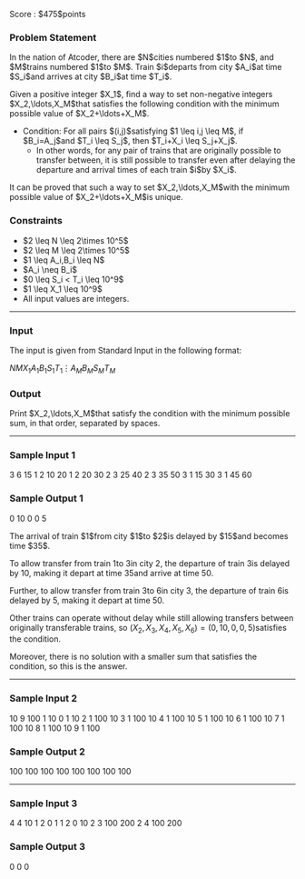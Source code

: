 
<div>

<span>

<span>

<p>
Score : $475$points
</p>

<div>

<section>

### **Problem Statement**

<p>
In the nation of Atcoder, there are $N$cities numbered $1$to $N$, and $M$trains numbered $1$to $M$.
Train $i$departs from city $A_i$at time $S_i$and arrives at city $B_i$at time $T_i$.
</p>

<p>
Given a positive integer $X_1$, find a way to set non-negative integers $X_2,\ldots,X_M$that satisfies the following condition with the minimum possible value of $X_2+\ldots+X_M$.
</p>

<ul>

<li>
Condition: For all pairs $(i,j)$satisfying $1 \leq i,j \leq M$, if $B_i=A_j$and $T_i \leq S_j$, then $T_i+X_i \leq S_j+X_j$.
<ul>

<li>
In other words, for any pair of trains that are originally possible to transfer between, it is still possible to transfer even after delaying the departure and arrival times of each train $i$by $X_i$.
</li>

</ul>

</li>

</ul>

<p>
It can be proved that such a way to set $X_2,\ldots,X_M$with the minimum possible value of $X_2+\ldots+X_M$is unique.
</p>

</section>

</div>

<div>

<section>

### **Constraints**

<ul>

<li>
$2 \leq N \leq 2\times 10^5$
</li>

<li>
$2 \leq M \leq 2\times 10^5$
</li>

<li>
$1 \leq A_i,B_i \leq N$
</li>

<li>
$A_i \neq B_i$
</li>

<li>
$0 \leq S_i < T_i \leq 10^9$
</li>

<li>
$1 \leq X_1 \leq 10^9$
</li>

<li>
All input values are integers.
</li>

</ul>

</section>

</div>

---

<div>

<div>

<section>

### **Input**

<p>
The input is given from Standard Input in the following format:
</p>

<div>

$N$$M$$X_1$$A_1$$B_1$$S_1$$T_1$$\vdots$$A_M$$B_M$$S_M$$T_M$
</div>

</section>

</div>

<div>

<section>

### **Output**

<p>
Print $X_2,\ldots,X_M$that satisfy the condition with the minimum possible sum, in that order, separated by spaces.
</p>

</section>

</div>

</div>

---

<div>

<section>

### **Sample Input 1**

<div>

3 6 15
1 2 10 20
1 2 20 30
2 3 25 40
2 3 35 50
3 1 15 30
3 1 45 60

</div>

</section>

</div>

<div>

<section>

### **Sample Output 1**

<div>

0 10 0 0 5

</div>

<p>
The arrival of train $1$from city $1$to $2$is delayed by $15$and becomes time $35$.

To allow transfer from train $1$to $3$in city $2$, the departure of train $3$is delayed by $10$, making it depart at time $35$and arrive at time $50$.

Further, to allow transfer from train $3$to $6$in city $3$, the departure of train $6$is delayed by $5$, making it depart at time $50$.

Other trains can operate without delay while still allowing transfers between originally transferable trains, so $(X_2,X_3,X_4,X_5,X_6)=(0,10,0,0,5)$satisfies the condition.

Moreover, there is no solution with a smaller sum that satisfies the condition, so this is the answer.
</p>

</section>

</div>

---

<div>

<section>

### **Sample Input 2**

<div>

10 9 100
1 10 0 1
10 2 1 100
10 3 1 100
10 4 1 100
10 5 1 100
10 6 1 100
10 7 1 100
10 8 1 100
10 9 1 100

</div>

</section>

</div>

<div>

<section>

### **Sample Output 2**

<div>

100 100 100 100 100 100 100 100

</div>

</section>

</div>

---

<div>

<section>

### **Sample Input 3**

<div>

4 4 10
1 2 0 1
1 2 0 10
2 3 100 200
2 4 100 200

</div>

</section>

</div>

<div>

<section>

### **Sample Output 3**

<div>

0 0 0

</div>

</section>

</div>

</span>

</span>

</div>
